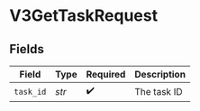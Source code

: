 # V3GetTaskRequest


## Fields

| Field              | Type               | Required           | Description        |
| ------------------ | ------------------ | ------------------ | ------------------ |
| `task_id`          | *str*              | :heavy_check_mark: | The task ID        |